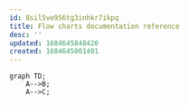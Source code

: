```yaml
---
id: 8sil5ve956tg3inhkr7ikpq
title: Flow charts documentation reference 
desc: ''
updated: 1684645848420
created: 1684645001401
---
```

```mermaid
graph TD;
    A-->B;
    A-->C;
```